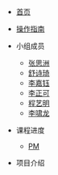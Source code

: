 <!-- /_sidebar.md -->

* [首页](README.md)
* [操作指南](guide.md)
  
* 小组成员
    * [张思洲](member/zsz/)
    * [舒诗琦](member/hsq/)
    * [李嘉钰](member/ljy/)
    * [李正可](member/lzk/)
    * [程艺明](member/cym/)
    * [李啸龙](member/lxl/)

* 课程进度
    * [PM](member/zsz/) 

* 项目介绍